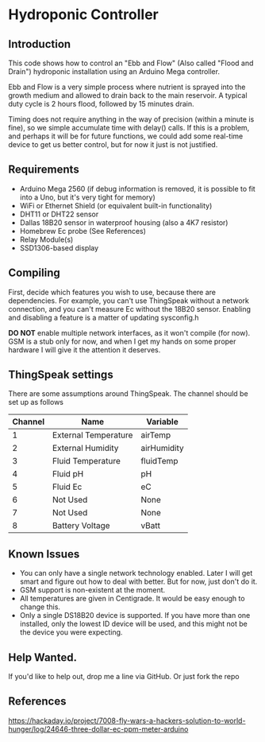 # Hydroponic Controller

## Introduction
This code shows how to control an "Ebb and Flow" (Also called "Flood and Drain") hydroponic installation using an Arduino Mega controller.

Ebb and Flow is a very simple process where nutrient is sprayed into the growth medium and allowed to drain back to the main reservoir.  A typical duty cycle is 2 hours flood, followed by 15 minutes drain.

Timing does not require anything in the way of precision (within a minute is fine), so we simple accumulate time with delay() calls.  If this is a problem, and perhaps it will be for future functions, we could add some real-time device to get us better control, but for now it just is not justified.

## Requirements
+ Arduino Mega 2560 (if debug information is removed, it is possible to fit into a Uno, but it's very tight for memory)
+ WiFi or Ethernet Shield (or equivalent built-in functionality)
+ DHT11 or DHT22 sensor
+ Dallas 18B20 sensor in waterproof housing (also a 4K7 resistor)
+ Homebrew Ec probe (See References)
+ Relay Module(s)
+ SSD1306-based display

## Compiling
First, decide which features you wish to use, because there are dependencies.  For example, you can't use ThingSpeak without a network connection, and you can't measure Ec without the 18B20 sensor.  Enabling and disabling a feature is a matter of updating sysconfig.h

**DO NOT** enable multiple network interfaces, as it won't compile (for now).  GSM is a stub only for now, and when I get my hands on some proper hardware I will give it the attention it deserves.

## ThingSpeak settings
There are some assumptions around ThingSpeak.  The channel should be set up as follows

Channel | Name | Variable
--- | --- | ---
1 | External Temperature | airTemp
2 | External Humidity | airHumidity
3 | Fluid Temperature | fluidTemp
4 | Fluid pH | pH
5 | Fluid Ec | eC
6 | Not Used | None
7 | Not Used | None
8 | Battery Voltage | vBatt

## Known Issues
+ You can only have a single network technology enabled.  Later I will get smart and figure out how to deal with better.  But for now, just don't do it.
+ GSM support is non-existent at the moment.
+ All temperatures are given in Centigrade.  It would be easy enough to change this.
+ Only a single DS18B20 device is supported.  If you have more than one installed, only the lowest ID device will be used, and this might not be the device you were expecting.

## Help Wanted.
If you'd like to help out, drop me a line via GitHub.  Or just fork the repo

## References
https://hackaday.io/project/7008-fly-wars-a-hackers-solution-to-world-hunger/log/24646-three-dollar-ec-ppm-meter-arduino

